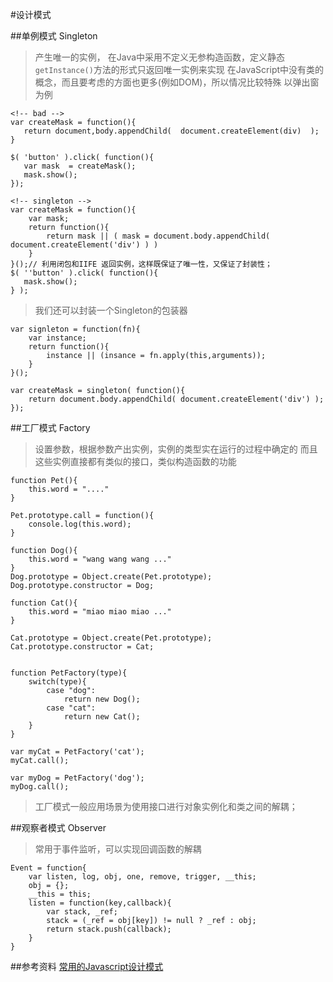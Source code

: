 #设计模式

##单例模式 Singleton
> 产生唯一的实例，
> 在Java中采用不定义无参构造函数，定义静态`getInstance()`方法的形式只返回唯一实例来实现
> 在JavaScript中没有类的概念，而且要考虑的方面也更多(例如DOM)，所以情况比较特殊
> 以弹出窗为例

	<!-- bad -->
	var createMask = function(){
	   return document,body.appendChild(  document.createElement(div)  );
	}

	$( 'button' ).click( function(){
	   var mask  = createMask();
	   mask.show();
	});

	<!-- singleton -->
	var createMask = function(){
		var mask;
	  	return function(){
	    	return mask || ( mask = document.body.appendChild( document.createElement('div') ) )
	  	}
	}();// 利用闭包和IIFE 返回实例，这样既保证了唯一性，又保证了封装性；
	$( ''button' ).click( function(){
	   mask.show();
	} );

> 我们还可以封装一个Singleton的包装器

	var signleton = function(fn){
		var instance;
		return function(){
			instance || (insance = fn.apply(this,arguments));
		}
	}();

	var createMask = singleton( function(){
		return document.body.appendChild( document.createElement('div') );
	});

##工厂模式 Factory
> 设置参数，根据参数产出实例，实例的类型实在运行的过程中确定的
> 而且这些实例直接都有类似的接口，类似构造函数的功能
	
	function Pet(){
		this.word = "...."
	}

	Pet.prototype.call = function(){
		console.log(this.word);
	}

	function Dog(){
		this.word = "wang wang wang ..."
	}
	Dog.prototype = Object.create(Pet.prototype);
	Dog.prototype.constructor = Dog;

	function Cat(){
		this.word = "miao miao miao ..."
	}

	Cat.prototype = Object.create(Pet.prototype);
	Cat.prototype.constructor = Cat;

	
	function PetFactory(type){
		switch(type){
			case "dog":
				return new Dog();
			case "cat":
				return new Cat();
		}
	}

	var myCat = PetFactory('cat');
	myCat.call();

	var myDog = PetFactory('dog');
	myDog.call();

> 工厂模式一般应用场景为使用接口进行对象实例化和类之间的解耦；

##观察者模式 Observer
> 常用于事件监听，可以实现回调函数的解耦

	Event = function{
		var listen, log, obj, one, remove, trigger, __this;
		obj = {};
		__this = this;
		listen = function(key,callback){
			var stack, _ref;
			stack = (_ref = obj[key]) != null ? _ref : obj;
			return stack.push(callback);
		}
	}


##参考资料
[常用的Javascript设计模式](http://blog.jobbole.com/29454/)